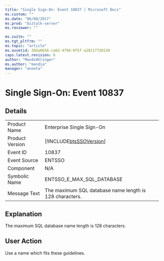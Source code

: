 ```yaml
---
title: "Single Sign-On: Event 10837 | Microsoft Docs"
ms.custom: ""
ms.date: "06/08/2017"
ms.prod: "biztalk-server"
ms.reviewer: ""

ms.suite: ""
ms.tgt_pltfrm: ""
ms.topic: "article"
ms.assetid: 2bba0656-ca62-479d-9f5f-a29117f20139
caps.latest.revision: 6
author: "MandiOhlinger"
ms.author: "mandia"
manager: "anneta"
---
```

# Single Sign-On: Event 10837
## Details  
  
|                 |                                                            |
|-----------------|------------------------------------------------------------|
|  Product Name   |                 Enterprise Single Sign-On                  |
| Product Version | [!INCLUDE[btsSSOVersion](../includes/btsssoversion-md.md)] |
|    Event ID     |                           10837                            |
|  Event Source   |                           ENTSSO                           |
|    Component    |                            N/A                             |
|  Symbolic Name  |                 ENTSSO_E_MAX_SQL_DATABASE                  |
|  Message Text   |  The maximum SQL database name length is 128 characters.   |
  
## Explanation  
 The maximum SQL database name length is 128 characters.  
  
## User Action  
 Use a name which fits these guidelines.